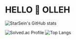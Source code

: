 # HELLO 🧐 OLLEH

![StarSein's GitHub stats](https://github-readme-stats.vercel.app/api?username=StarSein&show_icons=true&theme=radical)

![Solved.ac Profile](http://mazassumnida.wtf/api/v2/generate_badge?boj=dbtjd1928)    ![Top Langs](https://github-readme-stats.vercel.app/api/top-langs/?username=StarSein&layout=compact)

